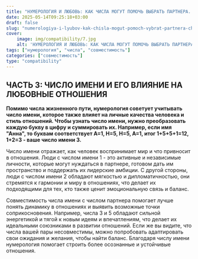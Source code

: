 ```yaml
---
title: "НУМЕРОЛОГИЯ И ЛЮБОВЬ: КАК ЧИСЛА МОГУТ ПОМОЧЬ ВЫБРАТЬ ПАРТНЕРА. ЧАСТЬ 3"
date: 2025-05-14T09:25:18+03:00
draft: false
slug: "numerologiya-i-lyubov-kak-chisla-mogut-pomoch-vybrat-partnera-chast-3"
cover:
    image: img/compatibility/7.jpg
    alt: 'НУМЕРОЛОГИЯ И ЛЮБОВЬ: КАК ЧИСЛА МОГУТ ПОМОЧЬ ВЫБРАТЬ ПАРТНЕРА. ЧАСТЬ 3'
tags: ["нумерология", "числа", "совместимость"]
categories: ["совместимость"]
type: "compatibility"
---
```


## ЧАСТЬ 3: ЧИСЛО ИМЕНИ И ЕГО ВЛИЯНИЕ НА ЛЮБОВНЫЕ ОТНОШЕНИЯ

**Помимо числа жизненного пути, нумерология советует учитывать число имени, которое также влияет на личные качества человека и стиль отношений. Чтобы узнать число имени, нужно преобразовать каждую букву в цифру и суммировать их. Например, если имя "Анна", то буквам соответствует A=1, Н=5, Н=5, А=1, итог 1+5+5+1=12, 1+2=3 - ваше число имени 3.**

Число имени отражает, как человек воспринимает мир и что привносит в отношения. Люди с числом имени 1 - это активные и независимые личности, которые могут нуждаться в партнере, готовом дать им пространство и поддержать их лидерские амбиции. С другой стороны, люди с числом имени 2 обладают мягкостью и дипломатичностью, они стремятся к гармонии и миру в отношениях, что делает их подходящими для тех, кто также ценит эмоциональную связь и баланс.

Совместимость числа имени с числом партнера помогает лучше понять динамику в отношениях и выявить возможные точки соприкосновения. Например, числа 3 и 5 обладают сильной энергетикой и тягой к новым идеям и впечатлениям, что делает их идеальными союзниками в развитии отношений. Если же вы видите, что числа вашей пары несовместимы, можно попробовать адаптировать свои ожидания и желания, чтобы найти баланс. Благодаря числу имени нумерология помогает строить более осознанные и устойчивые отношения.


